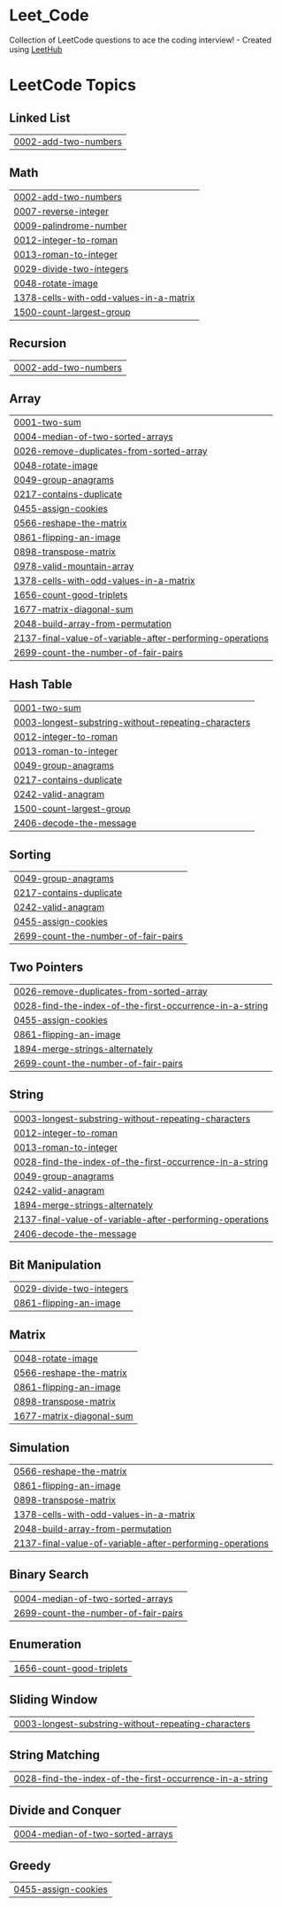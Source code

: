 # Leet_Code
Collection of LeetCode questions to ace the coding interview! - Created using [LeetHub](https://github.com/QasimWani/LeetHub)

<!---LeetCode Topics Start-->
# LeetCode Topics
## Linked List
|  |
| ------- |
| [0002-add-two-numbers](https://github.com/sanjay-r-0508/Leet_Code/tree/master/0002-add-two-numbers) |
## Math
|  |
| ------- |
| [0002-add-two-numbers](https://github.com/sanjay-r-0508/Leet_Code/tree/master/0002-add-two-numbers) |
| [0007-reverse-integer](https://github.com/sanjay-r-0508/Leet_Code/tree/master/0007-reverse-integer) |
| [0009-palindrome-number](https://github.com/sanjay-r-0508/Leet_Code/tree/master/0009-palindrome-number) |
| [0012-integer-to-roman](https://github.com/sanjay-r-0508/Leet_Code/tree/master/0012-integer-to-roman) |
| [0013-roman-to-integer](https://github.com/sanjay-r-0508/Leet_Code/tree/master/0013-roman-to-integer) |
| [0029-divide-two-integers](https://github.com/sanjay-r-0508/Leet_Code/tree/master/0029-divide-two-integers) |
| [0048-rotate-image](https://github.com/sanjay-r-0508/Leet_Code/tree/master/0048-rotate-image) |
| [1378-cells-with-odd-values-in-a-matrix](https://github.com/sanjay-r-0508/Leet_Code/tree/master/1378-cells-with-odd-values-in-a-matrix) |
| [1500-count-largest-group](https://github.com/sanjay-r-0508/Leet_Code/tree/master/1500-count-largest-group) |
## Recursion
|  |
| ------- |
| [0002-add-two-numbers](https://github.com/sanjay-r-0508/Leet_Code/tree/master/0002-add-two-numbers) |
## Array
|  |
| ------- |
| [0001-two-sum](https://github.com/sanjay-r-0508/Leet_Code/tree/master/0001-two-sum) |
| [0004-median-of-two-sorted-arrays](https://github.com/sanjay-r-0508/Leet_Code/tree/master/0004-median-of-two-sorted-arrays) |
| [0026-remove-duplicates-from-sorted-array](https://github.com/sanjay-r-0508/Leet_Code/tree/master/0026-remove-duplicates-from-sorted-array) |
| [0048-rotate-image](https://github.com/sanjay-r-0508/Leet_Code/tree/master/0048-rotate-image) |
| [0049-group-anagrams](https://github.com/sanjay-r-0508/Leet_Code/tree/master/0049-group-anagrams) |
| [0217-contains-duplicate](https://github.com/sanjay-r-0508/Leet_Code/tree/master/0217-contains-duplicate) |
| [0455-assign-cookies](https://github.com/sanjay-r-0508/Leet_Code/tree/master/0455-assign-cookies) |
| [0566-reshape-the-matrix](https://github.com/sanjay-r-0508/Leet_Code/tree/master/0566-reshape-the-matrix) |
| [0861-flipping-an-image](https://github.com/sanjay-r-0508/Leet_Code/tree/master/0861-flipping-an-image) |
| [0898-transpose-matrix](https://github.com/sanjay-r-0508/Leet_Code/tree/master/0898-transpose-matrix) |
| [0978-valid-mountain-array](https://github.com/sanjay-r-0508/Leet_Code/tree/master/0978-valid-mountain-array) |
| [1378-cells-with-odd-values-in-a-matrix](https://github.com/sanjay-r-0508/Leet_Code/tree/master/1378-cells-with-odd-values-in-a-matrix) |
| [1656-count-good-triplets](https://github.com/sanjay-r-0508/Leet_Code/tree/master/1656-count-good-triplets) |
| [1677-matrix-diagonal-sum](https://github.com/sanjay-r-0508/Leet_Code/tree/master/1677-matrix-diagonal-sum) |
| [2048-build-array-from-permutation](https://github.com/sanjay-r-0508/Leet_Code/tree/master/2048-build-array-from-permutation) |
| [2137-final-value-of-variable-after-performing-operations](https://github.com/sanjay-r-0508/Leet_Code/tree/master/2137-final-value-of-variable-after-performing-operations) |
| [2699-count-the-number-of-fair-pairs](https://github.com/sanjay-r-0508/Leet_Code/tree/master/2699-count-the-number-of-fair-pairs) |
## Hash Table
|  |
| ------- |
| [0001-two-sum](https://github.com/sanjay-r-0508/Leet_Code/tree/master/0001-two-sum) |
| [0003-longest-substring-without-repeating-characters](https://github.com/sanjay-r-0508/Leet_Code/tree/master/0003-longest-substring-without-repeating-characters) |
| [0012-integer-to-roman](https://github.com/sanjay-r-0508/Leet_Code/tree/master/0012-integer-to-roman) |
| [0013-roman-to-integer](https://github.com/sanjay-r-0508/Leet_Code/tree/master/0013-roman-to-integer) |
| [0049-group-anagrams](https://github.com/sanjay-r-0508/Leet_Code/tree/master/0049-group-anagrams) |
| [0217-contains-duplicate](https://github.com/sanjay-r-0508/Leet_Code/tree/master/0217-contains-duplicate) |
| [0242-valid-anagram](https://github.com/sanjay-r-0508/Leet_Code/tree/master/0242-valid-anagram) |
| [1500-count-largest-group](https://github.com/sanjay-r-0508/Leet_Code/tree/master/1500-count-largest-group) |
| [2406-decode-the-message](https://github.com/sanjay-r-0508/Leet_Code/tree/master/2406-decode-the-message) |
## Sorting
|  |
| ------- |
| [0049-group-anagrams](https://github.com/sanjay-r-0508/Leet_Code/tree/master/0049-group-anagrams) |
| [0217-contains-duplicate](https://github.com/sanjay-r-0508/Leet_Code/tree/master/0217-contains-duplicate) |
| [0242-valid-anagram](https://github.com/sanjay-r-0508/Leet_Code/tree/master/0242-valid-anagram) |
| [0455-assign-cookies](https://github.com/sanjay-r-0508/Leet_Code/tree/master/0455-assign-cookies) |
| [2699-count-the-number-of-fair-pairs](https://github.com/sanjay-r-0508/Leet_Code/tree/master/2699-count-the-number-of-fair-pairs) |
## Two Pointers
|  |
| ------- |
| [0026-remove-duplicates-from-sorted-array](https://github.com/sanjay-r-0508/Leet_Code/tree/master/0026-remove-duplicates-from-sorted-array) |
| [0028-find-the-index-of-the-first-occurrence-in-a-string](https://github.com/sanjay-r-0508/Leet_Code/tree/master/0028-find-the-index-of-the-first-occurrence-in-a-string) |
| [0455-assign-cookies](https://github.com/sanjay-r-0508/Leet_Code/tree/master/0455-assign-cookies) |
| [0861-flipping-an-image](https://github.com/sanjay-r-0508/Leet_Code/tree/master/0861-flipping-an-image) |
| [1894-merge-strings-alternately](https://github.com/sanjay-r-0508/Leet_Code/tree/master/1894-merge-strings-alternately) |
| [2699-count-the-number-of-fair-pairs](https://github.com/sanjay-r-0508/Leet_Code/tree/master/2699-count-the-number-of-fair-pairs) |
## String
|  |
| ------- |
| [0003-longest-substring-without-repeating-characters](https://github.com/sanjay-r-0508/Leet_Code/tree/master/0003-longest-substring-without-repeating-characters) |
| [0012-integer-to-roman](https://github.com/sanjay-r-0508/Leet_Code/tree/master/0012-integer-to-roman) |
| [0013-roman-to-integer](https://github.com/sanjay-r-0508/Leet_Code/tree/master/0013-roman-to-integer) |
| [0028-find-the-index-of-the-first-occurrence-in-a-string](https://github.com/sanjay-r-0508/Leet_Code/tree/master/0028-find-the-index-of-the-first-occurrence-in-a-string) |
| [0049-group-anagrams](https://github.com/sanjay-r-0508/Leet_Code/tree/master/0049-group-anagrams) |
| [0242-valid-anagram](https://github.com/sanjay-r-0508/Leet_Code/tree/master/0242-valid-anagram) |
| [1894-merge-strings-alternately](https://github.com/sanjay-r-0508/Leet_Code/tree/master/1894-merge-strings-alternately) |
| [2137-final-value-of-variable-after-performing-operations](https://github.com/sanjay-r-0508/Leet_Code/tree/master/2137-final-value-of-variable-after-performing-operations) |
| [2406-decode-the-message](https://github.com/sanjay-r-0508/Leet_Code/tree/master/2406-decode-the-message) |
## Bit Manipulation
|  |
| ------- |
| [0029-divide-two-integers](https://github.com/sanjay-r-0508/Leet_Code/tree/master/0029-divide-two-integers) |
| [0861-flipping-an-image](https://github.com/sanjay-r-0508/Leet_Code/tree/master/0861-flipping-an-image) |
## Matrix
|  |
| ------- |
| [0048-rotate-image](https://github.com/sanjay-r-0508/Leet_Code/tree/master/0048-rotate-image) |
| [0566-reshape-the-matrix](https://github.com/sanjay-r-0508/Leet_Code/tree/master/0566-reshape-the-matrix) |
| [0861-flipping-an-image](https://github.com/sanjay-r-0508/Leet_Code/tree/master/0861-flipping-an-image) |
| [0898-transpose-matrix](https://github.com/sanjay-r-0508/Leet_Code/tree/master/0898-transpose-matrix) |
| [1677-matrix-diagonal-sum](https://github.com/sanjay-r-0508/Leet_Code/tree/master/1677-matrix-diagonal-sum) |
## Simulation
|  |
| ------- |
| [0566-reshape-the-matrix](https://github.com/sanjay-r-0508/Leet_Code/tree/master/0566-reshape-the-matrix) |
| [0861-flipping-an-image](https://github.com/sanjay-r-0508/Leet_Code/tree/master/0861-flipping-an-image) |
| [0898-transpose-matrix](https://github.com/sanjay-r-0508/Leet_Code/tree/master/0898-transpose-matrix) |
| [1378-cells-with-odd-values-in-a-matrix](https://github.com/sanjay-r-0508/Leet_Code/tree/master/1378-cells-with-odd-values-in-a-matrix) |
| [2048-build-array-from-permutation](https://github.com/sanjay-r-0508/Leet_Code/tree/master/2048-build-array-from-permutation) |
| [2137-final-value-of-variable-after-performing-operations](https://github.com/sanjay-r-0508/Leet_Code/tree/master/2137-final-value-of-variable-after-performing-operations) |
## Binary Search
|  |
| ------- |
| [0004-median-of-two-sorted-arrays](https://github.com/sanjay-r-0508/Leet_Code/tree/master/0004-median-of-two-sorted-arrays) |
| [2699-count-the-number-of-fair-pairs](https://github.com/sanjay-r-0508/Leet_Code/tree/master/2699-count-the-number-of-fair-pairs) |
## Enumeration
|  |
| ------- |
| [1656-count-good-triplets](https://github.com/sanjay-r-0508/Leet_Code/tree/master/1656-count-good-triplets) |
## Sliding Window
|  |
| ------- |
| [0003-longest-substring-without-repeating-characters](https://github.com/sanjay-r-0508/Leet_Code/tree/master/0003-longest-substring-without-repeating-characters) |
## String Matching
|  |
| ------- |
| [0028-find-the-index-of-the-first-occurrence-in-a-string](https://github.com/sanjay-r-0508/Leet_Code/tree/master/0028-find-the-index-of-the-first-occurrence-in-a-string) |
## Divide and Conquer
|  |
| ------- |
| [0004-median-of-two-sorted-arrays](https://github.com/sanjay-r-0508/Leet_Code/tree/master/0004-median-of-two-sorted-arrays) |
## Greedy
|  |
| ------- |
| [0455-assign-cookies](https://github.com/sanjay-r-0508/Leet_Code/tree/master/0455-assign-cookies) |
<!---LeetCode Topics End-->